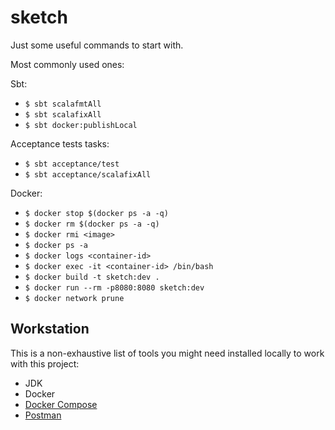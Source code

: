 # sketch

Just some useful commands to start with.

Most commonly used ones:

Sbt:
- `$ sbt scalafmtAll`
- `$ sbt scalafixAll`
- `$ sbt docker:publishLocal`

Acceptance tests tasks:
- `$ sbt acceptance/test`
- `$ sbt acceptance/scalafixAll`

Docker:
 - `$ docker stop $(docker ps -a -q)`
 - `$ docker rm $(docker ps -a -q)`
 - `$ docker rmi <image>`
 - `$ docker ps -a`
 - `$ docker logs <container-id>`
 - `$ docker exec -it <container-id> /bin/bash`
 - `$ docker build -t sketch:dev .`
 - `$ docker run --rm -p8080:8080 sketch:dev`
 - `$ docker network prune`

## Workstation

This is a non-exhaustive list of tools you might need installed locally to work with this project:
- JDK
- Docker
- [Docker Compose](https://docs.docker.com/compose/)
- [Postman](https://www.postman.com/)